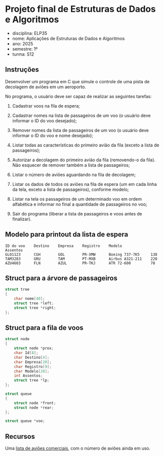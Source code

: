 # Projeto final de Estruturas de Dados e Algoritmos

- disciplina: ELP35
- nome: Aplicações de Estruturas de Dados e Algoritmos
- ano: 2025
- semestre: 1º
- turma: S12

## Instruções

Desenvolver um programa em C que simule o controle de uma pista de decolagem de 
aviões em um aeroporto.

No programa, o usuário deve ser capaz de realizar as seguintes tarefas:

1. Cadastrar voos na fila de espera;

2. Cadastrar nomes na lista de passageiros de um voo (o usuário deve informar o 
ID do voo desejado);

3. Remover nomes da lista de passageiros de um voo (o usuário deve informar o ID
do voo e nome desejado);

4. Listar todas as características do primeiro avião da fila (exceto a lista de 
passageiros);

5. Autorizar a decolagem do primeiro avião da fila (removendo-o da fila). Não 
esquecer de remover também a lista de passageiros;

6. Listar o número de aviões aguardando na fila de decolagem;

7. Listar os dados de todos os aviões na fila de espera (um em cada linha da 
tela, exceto a lista de passageiros), conforme modelo;

8. Listar na tela os passageiros de um determinado voo em ordem alfabética e 
informar no final a quantidade de passageiros no voo;

9. Sair do programa (liberar a lista de passageiros e voos antes de finalizar).


## Modelo para printout da lista de espera

```
ID do voo    Destino    Empresa    Registro    Modelo             Assentos
GLO1123      CGH        GOL        PR-XMW      Boeing 737-7K5     138
TAM3283      GRU        TAM        PT-MXB      Airbus A321-211    220
AZU4603      FLN        AZUL       PR-TKJ      ATR 72-600         78
```


## Struct para a árvore de passageiros

``` c
struct tree
{
    char nome[40];
    struct tree *left;
    struct tree *right;
};
```


## Struct para a fila de voos

``` c
struct node
{
    struct node *prox;
    char Id[8];
    char Destino[4];
    char Empresa[20];
    char Registro[9];
    char Modelo[20];
    int Assentos;
    struct tree *lp;
};

struct queue
{
    struct node *front;
    struct node *rear;
};

struct queue *voo;
```


## Recursos

Uma [lista de aviões comerciais](https://en.wikipedia.org/wiki/List_of_commercial_jet_airliners), com o número de aviões ainda em uso.
